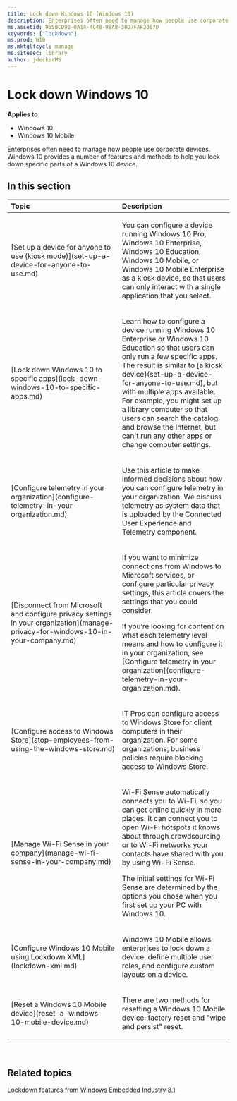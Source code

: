 ```yaml
---
title: Lock down Windows 10 (Windows 10)
description: Enterprises often need to manage how people use corporate devices. Windows 10 provides a number of features and methods to help you lock down specific parts of a Windows 10 device.
ms.assetid: 955BCD92-0A1A-4C48-98A8-30D7FAF2067D
keywords: ["lockdown"]
ms.prod: W10
ms.mktglfcycl: manage
ms.sitesec: library
author: jdeckerMS
---
```


# Lock down Windows 10


**Applies to**

-   Windows 10
-   Windows 10 Mobile

Enterprises often need to manage how people use corporate devices. Windows 10 provides a number of features and methods to help you lock down specific parts of a Windows 10 device.

## In this section


<table>
<colgroup>
<col width="50%" />
<col width="50%" />
</colgroup>
<thead>
<tr class="header">
<th align="left">Topic</th>
<th align="left">Description</th>
</tr>
</thead>
<tbody>
<tr class="odd">
<td align="left"><p>[Set up a device for anyone to use (kiosk mode)](set-up-a-device-for-anyone-to-use.md)</p></td>
<td align="left"><p>You can configure a device running Windows 10 Pro, Windows 10 Enterprise, Windows 10 Education, Windows 10 Mobile, or Windows 10 Mobile Enterprise as a kiosk device, so that users can only interact with a single application that you select.</p></td>
</tr>
<tr class="even">
<td align="left"><p>[Lock down Windows 10 to specific apps](lock-down-windows-10-to-specific-apps.md)</p></td>
<td align="left"><p>Learn how to configure a device running Windows 10 Enterprise or Windows 10 Education so that users can only run a few specific apps. The result is similar to [a kiosk device](set-up-a-device-for-anyone-to-use.md), but with multiple apps available. For example, you might set up a library computer so that users can search the catalog and browse the Internet, but can't run any other apps or change computer settings.</p></td>
</tr>
<tr class="odd">
<td align="left"><p>[Configure telemetry in your organization](configure-telemetry-in-your-organization.md)</p></td>
<td align="left"><p>Use this article to make informed decisions about how you can configure telemetry in your organization. We discuss telemetry as system data that is uploaded by the Connected User Experience and Telemetry component.</p></td>
</tr>
<tr class="even">
<td align="left"><p>[Disconnect from Microsoft and configure privacy settings in your organization](manage-privacy-for-windows-10-in-your-company.md)</p></td>
<td align="left"><p>If you want to minimize connections from Windows to Microsoft services, or configure particular privacy settings, this article covers the settings that you could consider.</p>
<p>If you’re looking for content on what each telemetry level means and how to configure it in your organization, see [Configure telemetry in your organization](configure-telemetry-in-your-organization.md).</p></td>
</tr>
<tr class="odd">
<td align="left"><p>[Configure access to Windows Store](stop-employees-from-using-the-windows-store.md)</p></td>
<td align="left"><p>IT Pros can configure access to Windows Store for client computers in their organization. For some organizations, business policies require blocking access to Windows Store.</p></td>
</tr>
<tr class="even">
<td align="left"><p>[Manage Wi-Fi Sense in your company](manage-wi-fi-sense-in-your-company.md)</p></td>
<td align="left"><p>Wi-Fi Sense automatically connects you to Wi-Fi, so you can get online quickly in more places. It can connect you to open Wi-Fi hotspots it knows about through crowdsourcing, or to Wi-Fi networks your contacts have shared with you by using Wi-Fi Sense.</p>
<p>The initial settings for Wi-Fi Sense are determined by the options you chose when you first set up your PC with Windows 10.</p></td>
</tr>
<tr class="odd">
<td align="left"><p>[Configure Windows 10 Mobile using Lockdown XML](lockdown-xml.md)</p></td>
<td align="left"><p>Windows 10 Mobile allows enterprises to lock down a device, define multiple user roles, and configure custom layouts on a device.</p></td>
</tr>
<tr class="even">
<td align="left"><p>[Reset a Windows 10 Mobile device](reset-a-windows-10-mobile-device.md)</p></td>
<td align="left"><p>There are two methods for resetting a Windows 10 Mobile device: factory reset and &quot;wipe and persist&quot; reset.</p></td>
</tr>
</tbody>
</table>

 

## Related topics


[Lockdown features from Windows Embedded Industry 8.1](../whats-new/lockdown-features-from-windows-embedded-industry-8-1.md)

 

 





